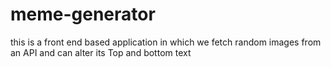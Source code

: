 # meme-generator
this is a front end based application in which we fetch random images from an API and can alter its Top and bottom text
